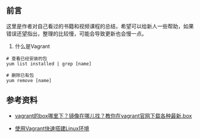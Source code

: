 







## 前言

这里是作者对自己看过的书籍和视频课程的总结，希望可以给新人一些帮助，如果错误还望指出，整理的比较慢，可能会导致更新也会慢一点。



1. 什么是Vagrant





```
# 查看已经安装的包
yum list installed | grep [name]

# 删除已有包
yum remove [name]
```









## 参考资料

- [vagrant的box哪里下？镜像在哪儿找？教你在vagrant官网下载各种最新.box](<https://my.oschina.net/cxgphper/blog/1940644>)

- [使用Vagrant快速搭建Linux环境](https://blog.csdn.net/blinkdr/article/details/68489690)